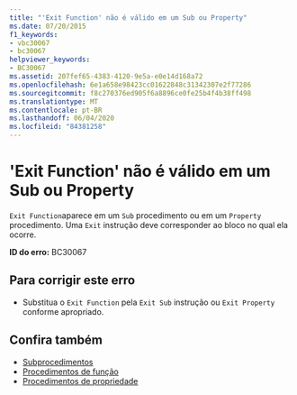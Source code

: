 ```yaml
---
title: "'Exit Function' não é válido em um Sub ou Property"
ms.date: 07/20/2015
f1_keywords:
- vbc30067
- bc30067
helpviewer_keywords:
- BC30067
ms.assetid: 207fef65-4383-4120-9e5a-e0e14d168a72
ms.openlocfilehash: 6e1a658e98423cc01622848c31342307e2f77286
ms.sourcegitcommit: f8c270376ed905f6a8896ce0fe25b4f4b38ff498
ms.translationtype: MT
ms.contentlocale: pt-BR
ms.lasthandoff: 06/04/2020
ms.locfileid: "84381258"
---
```

# <a name="exit-function-is-not-valid-in-a-sub-or-property"></a>'Exit Function' não é válido em um Sub ou Property
`Exit Function`aparece em um `Sub` procedimento ou em um `Property` procedimento. Uma `Exit` instrução deve corresponder ao bloco no qual ela ocorre.  
  
 **ID do erro:** BC30067  
  
## <a name="to-correct-this-error"></a>Para corrigir este erro  
  
- Substitua o `Exit Function` pela `Exit Sub` instrução ou `Exit Property` conforme apropriado.  
  
## <a name="see-also"></a>Confira também

- [Subprocedimentos](../programming-guide/language-features/procedures/sub-procedures.md)
- [Procedimentos de função](../programming-guide/language-features/procedures/function-procedures.md)
- [Procedimentos de propriedade](../programming-guide/language-features/procedures/property-procedures.md)
